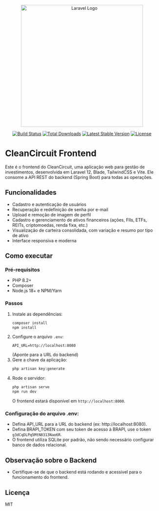 <p align="center"><a href="https://laravel.com" target="_blank"><img src="https://raw.githubusercontent.com/laravel/art/master/logo-lockup/5%20SVG/2%20CMYK/1%20Full%20Color/laravel-logolockup-cmyk-red.svg" width="400" alt="Laravel Logo"></a></p>

<p align="center">
<a href="https://github.com/laravel/framework/actions"><img src="https://github.com/laravel/framework/workflows/tests/badge.svg" alt="Build Status"></a>
<a href="https://packagist.org/packages/laravel/framework"><img src="https://img.shields.io/packagist/dt/laravel/framework" alt="Total Downloads"></a>
<a href="https://packagist.org/packages/laravel/framework"><img src="https://img.shields.io/packagist/v/laravel/framework" alt="Latest Stable Version"></a>
<a href="https://packagist.org/packages/laravel/framework"><img src="https://img.shields.io/packagist/l/laravel/framework" alt="License"></a>
</p>

# CleanCircuit Frontend

Este é o frontend do CleanCircuit, uma aplicação web para gestão de investimentos, desenvolvida em Laravel 12, Blade, TailwindCSS e Vite. Ele consome a API REST do backend (Spring Boot) para todas as operações.

## Funcionalidades

- Cadastro e autenticação de usuários
- Recuperação e redefinição de senha por e-mail
- Upload e remoção de imagem de perfil
- Cadastro e gerenciamento de ativos financeiros (ações, FIIs, ETFs, REITs, criptomoedas, renda fixa, etc.)
- Visualização de carteira consolidada, com variação e resumo por tipo de ativo
- Interface responsiva e moderna

## Como executar

### Pré-requisitos

- PHP 8.2+
- Composer
- Node.js 18+ e NPM/Yarn

### Passos

1. Instale as dependências:
   ```sh
   composer install
   npm install
   ```
2. Configure o arquivo `.env`:
   ```
   API_URL=http://localhost:8080
   ```
   (Aponte para a URL do backend)
3. Gere a chave da aplicação:
   ```sh
   php artisan key:generate
   ```
4. Rode o servidor:
   ```sh
   php artisan serve
   npm run dev
   ```
   O frontend estará disponível em `http://localhost:8000`.

### Configuração do arquivo .env:

- Defina API_URL para a URL do backend (ex: http://localhost:8080).
- Defina BRAPI_TOKEN com seu token de acesso à BRAPI, use o token `g3dCqDLPq5MtN8313Nao6R`.
- O frontend utiliza SQLite por padrão, não sendo necessário configurar banco de dados relacional.

## Observação sobre o Backend

- Certifique-se de que o backend está rodando e acessível para o funcionamento do frontend.

## Licença

MIT
